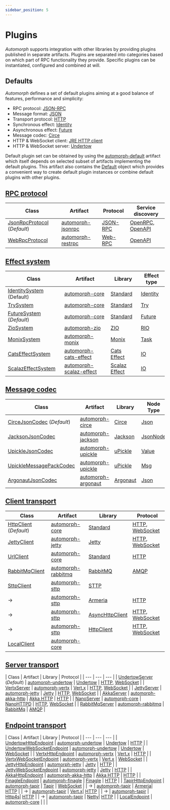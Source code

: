 ```yaml
---
sidebar_position: 5
---
```


# Plugins

*Automorph* supports integration with other libraries by providing plugins published in separate artifacts. Plugins
are separated into categories based on which part of RPC functionality they provide. Specific plugins can be
instantiated, configured and combined at will.


## Defaults

*Automorph* defines a set of default plugins aiming at a good balance of features, performance and simplicity:

* RPC protocol: [JSON-RPC](https://www.jsonrpc.org/specification)
* Message format: [JSON](https://www.json.org/)
* Transport protocol: [HTTP](https://en.wikipedia.org/wiki/HTTP )
* Synchronous effect: [Identity](https://scala-lang.org/api/3.x/scala/Predef$.html#identity-957)
* Asynchronous effect: [Future](https://scala-lang.org/api/3.x/scala/concurrent/Future.html)
* Message codec: [Circe](https://circe.github.io/circe)
* HTTP & WebSocket client: [JRE HTTP client](
https://docs.oracle.com/en/java/javase/11/docs/api/java.net.http/java/net/http/HttpClient.html)
* HTTP & WebSocket server: [Undertow](https://undertow.io/)

Default plugin set can be obtained by using the [automorph-default](
https://central.sonatype.com/artifact/org.automorph/automorph-default_3) artifact which itself depends on selected subset of
artifacts implementing the default plugins. This artifact also contains the [Default](/api/automorph/Default$.html)
object which provides a convenient way to create default plugin instances or combine default plugins with other plugins.


## [RPC protocol](/api/automorph/spi/RpcProtocol.html)

| Class | Artifact | Protocol | Service discovery |
| --- | --- | --- | --- |
| [JsonRpcProtocol](/api/automorph/protocol/JsonRpcProtocol.html) (*Default*) | [automorph-jsonrpc](https://central.sonatype.com/artifact/org.automorph/automorph-core_3) | [JSON-RPC](https://www.jsonrpc.org/specification) | [OpenRPC](https://spec.open-rpc.org), [OpenAPI](https://github.com/OAI/OpenAPI-Specification) |
| [WebRpcProtocol](/api/automorph/protocol/WebRpcProtocol.html) | [automorph-restrpc](https://central.sonatype.com/artifact/org.automorph/automorph-core_3) | [Web-RPC](Web-RPC) | [OpenAPI](https://github.com/OAI/OpenAPI-Specification) |


## [Effect system](/api/automorph/spi/EffectSystem.html)

| Class | Artifact | Library | Effect type |
| --- | --- | --- | --- |
| [IdentitySystem](/api/automorph/system/IdentitySystem.html) (Default) | [automorph-core](https://central.sonatype.com/artifact/org.automorph/automorph-core_3) | [Standard](https://docs.scala-lang.org/scala3/book/taste-functions.html) | [Identity](https://scala-lang.org/api/3.x/scala/Predef$.html#identity-957) |
| [TrySystem](/api/automorph/system/TrySystem.html) | [automorph-core](https://central.sonatype.com/artifact/org.automorph/automorph-core_3) | [Standard](https://docs.scala-lang.org/scala3/book/fp-functional-error-handling.html) | [Try](https://www.scala-lang.org/files/archive/api/3.x/scala/util/Try.html) |
| [FutureSystem](/api/automorph/system/FutureSystem.html) (*Default*) | [automorph-core](https://central.sonatype.com/artifact/org.automorph/automorph-core_3) | [Standard](https://docs.scala-lang.org/overviews/core/futures.html) | [Future](https://scala-lang.org/api/3.x/scala/concurrent/Future.html) |
| [ZioSystem](/api/automorph/system/ZioSystem.html) | [automorph-zio](https://central.sonatype.com/artifact/org.automorph/automorph-zio_3) | [ZIO](https://zio.dev/) | [RIO](https://javadoc.io/doc/dev.zio/zio_3/latest/zio.html#RIO-0) |
| [MonixSystem](/api/automorph/system/MonixSystem.html) | [automorph-monix](https://central.sonatype.com/artifact/org.automorph/automorph-monix_3) | [Monix](https://monix.io/) | [Task](https://monix.io/api/current/monix/eval/Task.html) |
| [CatsEffectSystem](/api/automorph/system/CatsEffectSystem.html) | [automorph-cats-effect](https://central.sonatype.com/artifact/org.automorph/automorph-cats-effect_3) | [Cats Effect](https://typelevel.org/cats-effect/) | [IO](https://typelevel.org/cats-effect/api/3.x/cats/effect/IO.html) |
| [ScalazEffectSystem](/api/automorph/system/ScalazEffectSystem.html) | [automorph-scalaz-effect](https://central.sonatype.com/artifact/org.automorph/automorph-scalaz-effect_3) | [Scalaz Effect](https://github.com/scalaz) | [IO](https://www.javadoc.io/doc/org.scalaz/scalaz_3/latest/scalaz/effect/IO.html) |


## [Message codec](/api/automorph/spi/MessageCodec.html)

| Class | Artifact | Library | Node Type | Codec |
| --- | --- | --- | --- | --- |
| [CirceJsonCodec](/api/automorph/codec/json/CirceJsonCodec.html) (*Default*) | [automorph-circe](https://central.sonatype.com/artifact/org.automorph/automorph-circe_3) | [Circe](https://circe.github.io/circe) |[Json](https://circe.github.io/circe/api/io/circe/Json.html) | [JSON](https://www.json.org/) |
| [JacksonJsonCodec](/api/automorph/codec/json/JacksonJsonCodec.html) | [automorph-jackson](https://central.sonatype.com/artifact/org.automorph/automorph-jackson_3) | [Jackson](https://github.com/FasterXML/jackson-module-scala/) |[JsonNode](https://fasterxml.github.io/jackson-databind/javadoc/2.14/index.html?com/fasterxml/jackson/databind/JsonNode.html) | [JSON](https://www.json.org/) |
| [UpickleJsonCodec](/api/automorph/codec/json/UpickleJsonCodec.html) | [automorph-upickle](https://central.sonatype.com/artifact/org.automorph/automorph-upickle_3) | [uPickle](https://github.com/com-lihaoyi/upickle) |[Value](http://com-lihaoyi.github.io/upickle/#uJson) | [JSON](https://www.json.org/) |
| [UpickleMessagePackCodec](/api/automorph/codec/messagepack/UpickleMessagePackCodec.html) | [automorph-upickle](https://central.sonatype.com/artifact/org.automorph/automorph-upickle_3) | [uPickle](https://github.com/com-lihaoyi/upickle) |[Msg](https://com-lihaoyi.github.io/upickle/#uPack) | [MessagePack](https://msgpack.org/) |
| [ArgonautJsonCodec](/api/automorph/codec/json/ArgonautJsonCodec.html) | [automorph-argonaut](https://central.sonatype.com/artifact/org.automorph/automorph-argonaut_3) | [Argonaut](http://argonaut.io/doc/) |[Json](http://argonaut.io/scaladocs/#argonaut.Json) | [JSON](https://www.json.org/) |


## [Client transport](/api/automorph/spi/ClientTransport.html)

| Class | Artifact | Library | Protocol |
| --- | --- | --- | --- |
| [HttpClient](/api/automorph/transport/http/client/HttpClient.html) (*Default*) | [automorph-core](https://central.sonatype.com/artifact/org.automorph/automorph-core_3) | [Standard](https://docs.oracle.com/en/java/javase/11/docs/api/java.net.http/java/net/http/HttpClient.html) | [HTTP](https://en.wikipedia.org/wiki/HTTP), [WebSocket](https://en.wikipedia.org/wiki/WebSocket) |
| [JettyClient](/api/automorph/transport/http/client/JettyClient.html) | [automorph-jetty](https://central.sonatype.com/artifact/org.automorph/automorph-jetty_3) | [Jetty](https://www.eclipse.org/jetty/) | [HTTP](https://en.wikipedia.org/wiki/HTTP), [WebSocket](https://en.wikipedia.org/wiki/WebSocket) |
| [UrlClient](/api/automorph/transport/http/client/UrlClient.html) | [automorph-core](https://central.sonatype.com/artifact/org.automorph/automorph-core_3) | [Standard](https://docs.oracle.com/javase/8/docs/api/java/net/HttpURLConnection.html) | [HTTP](https://en.wikipedia.org/wiki/HTTP) |
| [RabbitMqClient](/api/automorph/transport/amqp/client/RabbitMqClient.html) | [automorph-rabbitmq](https://central.sonatype.com/artifact/org.automorph/automorph-rabbitmq_3) | [RabbitMQ](https://www.rabbitmq.com/java-client.html) | [AMQP](https://en.wikipedia.org/wiki/Advanced_Message_Queuing_Protocol) |
| [SttpClient](/api/automorph/transport/http/client/SttpClient.html)| [automorph-sttp](https://central.sonatype.com/artifact/org.automorph/automorph-sttp_3) | [STTP](https://sttp.softwaremill.com/en/latest/) | |
| -> | [automorph-sttp](https://central.sonatype.com/artifact/org.automorph/automorph-sttp_3) | [Armeria](https://sttp.softwaremill.com/en/latest/backends/summary.html)| [HTTP](https://en.wikipedia.org/wiki/HTTP) |
| -> | [automorph-sttp](https://central.sonatype.com/artifact/org.automorph/automorph-sttp_3) | [AsyncHttpClient](https://sttp.softwaremill.com/en/latest/backends/summary.html)| [HTTP](https://en.wikipedia.org/wiki/HTTP), [WebSocket](https://en.wikipedia.org/wiki/WebSocket) |
| -> | [automorph-sttp](https://central.sonatype.com/artifact/org.automorph/automorph-sttp_3) | [HttpClient](https://sttp.softwaremill.com/en/latest/backends/summary.html)| [HTTP](https://en.wikipedia.org/wiki/HTTP ), [WebSocket](https://en.wikipedia.org/wiki/WebSocket) |
| [LocalClient](/api/automorph/transport/local/client/LocalClient.html) | [automorph-core](https://central.sonatype.com/artifact/org.automorph/automorph-core_3) |  |  |


## [Server transport](/api/automorph/spi/ServerTransport.html)

| Class | Artifact | Library | Protocol |
| --- | --- | --- |
| [UndertowServer](/api/automorph/transport/http/server/UndertowServer.html) (*Default*) | [automorph-undertow](https://central.sonatype.com/artifact/org.automorph/automorph-undertow_3) | [Undertow](https://undertow.io/) | [HTTP](https://en.wikipedia.org/wiki/HTTP), [WebSocket](https://en.wikipedia.org/wiki/WebSocket) |
| [VertxServer](/api/automorph/transport/http/server/VertxServer.html) | [automorph-vertx](https://central.sonatype.com/artifact/org.automorph/automorph-vertx_3) | [Vert.x](https://vertx.io/) | [HTTP](https://en.wikipedia.org/wiki/HTTP), [WebSocket](https://en.wikipedia.org/wiki/WebSocket) |
| [JettyServer](/api/automorph/transport/http/server/JettyServer.html) | [automorph-jetty](https://central.sonatype.com/artifact/org.automorph/automorph-jetty_3) | [Jetty](https://www.eclipse.org/jetty/) | [HTTP](https://en.wikipedia.org/wiki/HTTP), [WebSocket](https://en.wikipedia.org/wiki/WebSocket) |
| [AkkaServer](/api/automorph/transport/http/server/AkkaServer.html) | [automorph-akka-http](https://central.sonatype.com/artifact/org.automorph/automorph-akka-http_3) | [Akka HTTP](https://doc.akka.io/docs/akka-http/current/) | [HTTP](https://en.wikipedia.org/wiki/HTTP) |
| [NanoServer](/api/automorph/transport/http/server/NanoServer.html) | [automorph-core](https://central.sonatype.com/artifact/org.automorph/automorph-core_3) | [NanoHTTPD](https://github.com/NanoHttpd/nanohttpd) | [HTTP](https://en.wikipedia.org/wiki/HTTP), [WebSocket](https://en.wikipedia.org/wiki/WebSocket) |
| [RabbitMqServer](/api/automorph/transport/amqp/server/RabbitMqServer.html) | [automorph-rabbitmq](https://central.sonatype.com/artifact/org.automorph/automorph-rabbitmq_3) | [RabbitMq](https://www.rabbitmq.com/java-client.html) | [AMQP](https://en.wikipedia.org/wiki/Advanced_Message_Queuing_Protocol) |


## [Endpoint transport](/api/automorph/spi/EndpointTransport.html)

| Class | Artifact | Library | Protocol |
| --- | --- | --- |
| [UndertowHttpEndpoint](/api/automorph/transport/http/endpoint/UndertowHttpEndpoint.html) | [automorph-undertow](https://central.sonatype.com/artifact/org.automorph/automorph-undertow_3) | [Undertow](https://undertow.io/) | [HTTP](https://en.wikipedia.org/wiki/HTTP) |
| [UndertowWebSocketEndpoint](/api/automorph/transport/websocket/endpoint/UndertowWebSocketEndpoint.html) | [automorph-undertow](https://central.sonatype.com/artifact/org.automorph/automorph-undertow_3) | [Undertow](https://undertow.io/) | [WebSocket](https://en.wikipedia.org/wiki/WebSocket) |
| [VertxHttpEndpoint](/api/automorph/transport/http/endpoint/VertxHttpEndpoint.html) | [automorph-vertx](https://central.sonatype.com/artifact/org.automorph/automorph-vertx_3) | [Vert.x](https://vertx.io/) | [HTTP](https://en.wikipedia.org/wiki/HTTP) |
| [VertxWebSocketEndpoint](/api/automorph/transport/websocket/endpoint/VertxWebSocketEndpoint.html) | [automorph-vertx](https://central.sonatype.com/artifact/org.automorph/automorph-vertx_3) | [Vert.x](https://vertx.io/) | [WebSocket](https://en.wikipedia.org/wiki/WebSocket) |
| [JettyHttpEndpoint](/api/automorph/transport/http/endpoint/JettyHttpEndpoint.html) | [automorph-jetty](https://central.sonatype.com/artifact/org.automorph/automorph-jetty_3) | [Jetty](https://www.eclipse.org/jetty/) | [HTTP](https://en.wikipedia.org/wiki/HTTP) |
| [JettyWebSocketEndpoint](/api/automorph/transport/http/endpoint/JettyWebSocketEndpoint.html) | [automorph-jetty](https://central.sonatype.com/artifact/org.automorph/automorph-jetty_3) | [Jetty](https://www.eclipse.org/jetty/) | [HTTP](https://en.wikipedia.org/wiki/WebSocket) |
| [AkkaHttpEndpoint](/api/automorph/transport/http/endpoint/AkkaHttpEndpoint.html) | [automorph-akka-http](https://central.sonatype.com/artifact/org.automorph/automorph-akka-http_3) | [Akka HTTP](https://doc.akka.io/docs/akka-http/current/) | [HTTP](https://en.wikipedia.org/wiki/HTTP) |
| [FinagleEndpoint](/api/automorph/transport/http/endpoint/FinagleHttpEndpoint.html) | [automorph-finagle](https://central.sonatype.com/artifact/org.automorph/automorph-finagle_3) | [Finagle](https://twitter.github.io/finagle/) | [HTTP](https://en.wikipedia.org/wiki/HTTP) |
| [TapirHttpEndpoint](/api/automorph/transport/http/endpoint/TapirHttpEndpoint.html) | [automorph-tapir](https://central.sonatype.com/artifact/org.automorph/automorph-tapir_3) | [Tapir](https://tapir.softwaremill.com/) | [WebSocket](https://en.wikipedia.org/wiki/WebSocket) |
| -> | [automorph-tapir](https://central.sonatype.com/artifact/org.automorph/automorph-tapir_3) | [Armeria](https://tapir.softwaremill.com/en/latest/server/armeria.html)| [HTTP](https://en.wikipedia.org/wiki/HTTP) |
| -> | [automorph-tapir](https://central.sonatype.com/artifact/org.automorph/automorph-tapir_3) | [Vert.x](https://tapir.softwaremill.com/en/latest/server/vertx.html)| [HTTP](https://en.wikipedia.org/wiki/HTTP) |
| -> | [automorph-tapir](https://central.sonatype.com/artifact/org.automorph/automorph-tapir_3) | [Http4s](https://tapir.softwaremill.com/en/latest/server/http4s.html)| [HTTP](https://en.wikipedia.org/wiki/HTTP) |
| -> | [automorph-tapir](https://central.sonatype.com/artifact/org.automorph/automorph-tapir_3) | [Netty](https://tapir.softwaremill.com/en/latest/server/netty.html)| [HTTP](https://en.wikipedia.org/wiki/HTTP) |
| [LocalEndpoint](/api/automorph/transport/local/endpoint/LocalEndpoint.html) | [automorph-core](https://central.sonatype.com/artifact/org.automorph/automorph-core_3) |  |  |

